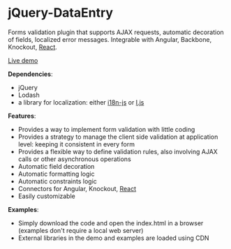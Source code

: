 # jQuery-DataEntry
Forms validation plugin that supports AJAX requests, automatic decoration of fields, localized error messages. Integrable with Angular, Backbone, Knockout, [React](https://github.com/RobertoPrevato/jQuery-DataEntry/wiki/Integration-with-ReactJs).

[Live demo](http://ugrose.com/content/demos/jqdataentry/index.html)

**Dependencies**:
- jQuery
- Lodash
- a library for localization: either [i18n-js](https://github.com/fnando/i18n-js) or [I.js](https://github.com/RobertoPrevato/I.js)

**Features**:
- Provides a way to implement form validation with little coding
- Provides a strategy to manage the client side validation at application level: keeping it consistent in every form
- Provides a flexible way to define validation rules, also involving AJAX calls or other asynchronous operations
- Automatic field decoration
- Automatic formatting logic
- Automatic constraints logic
- Connectors for Angular, Knockout, [React](https://github.com/RobertoPrevato/jQuery-DataEntry/wiki/Integration-with-ReactJs)
- Easily customizable

**Examples**:
- Simply download the code and open the index.html in a browser (examples don't require a local web server)
- External libraries in the demo and examples are loaded using CDN



